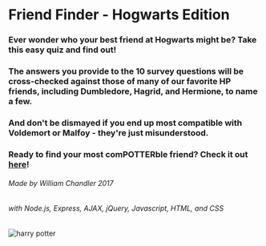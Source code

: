 # Friend Finder - Hogwarts Edition

### Ever wonder who your best friend at Hogwarts might be? Take this easy quiz and find out!

### The answers you provide to the 10 survey questions will be cross-checked against those of many of our favorite HP friends, including Dumbledore, Hagrid, and Hermione, to name a few. 

### And don't be dismayed if you end up most compatible with Voldemort or Malfoy - they're just misunderstood.

### Ready to find your most comPOTTERble friend? Check it out [here](https://rocky-reef-32914.herokuapp.com/)!

###### *Made by William Chandler 2017*
###### *with Node.js, Express, AJAX, jQuery, Javascript, HTML, and CSS*


![harry potter](http://ll-c.ooyala.com/e1/9wMmZoYzE6ApkUTFe49SpItVZ2zpPW-a/promo328483561)